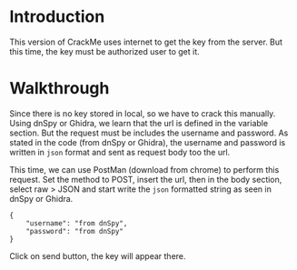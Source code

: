 # Introduction
This version of CrackMe uses internet to get the key from the server. But this time, the key must be authorized user to get it.

# Walkthrough
Since there is no key stored in local, so we have to crack this manually. Using dnSpy or Ghidra, we learn that the url is defined in the variable section. But the request must be includes the username and password. As stated in the code (from dnSpy or Ghidra), the username and password is written in `json` format and sent as request body too the url.

This time, we can use PostMan (download from chrome) to perform this request. Set the method to POST, insert the url, then in the body section, select raw > JSON and start write the `json` formatted string as seen in dnSpy or Ghidra.

```
{
	"username": "from dnSpy",
	"password": "from dnSpy"
}
```

Click on send button, the key will appear there.
